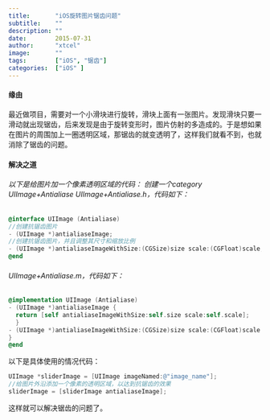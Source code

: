 ```yaml
---
title:       "iOS旋转图片锯齿问题"
subtitle:    ""
description: ""
date:        2015-07-31
author:      "xtcel"
image:       ""
tags:        ["iOS", "锯齿"]
categories:  ["iOS" ]
---
```


#### 缘由

最近做项目，需要对一个小滑块进行旋转，滑块上面有一张图片。发现滑块只要一滑动就出现锯齿，后来发现是由于旋转变形时，图片仿射的多造成的。于是想如果在图片的周围加上一圈透明区域，那锯齿的就变透明了，这样我们就看不到，也就消除了锯齿的问题。

#### 解决之道

###### 以下是给图片加一个像素透明区域的代码： 创建一个category UIImage+Antialiase UIImage+Antialiase.h，代码如下：

```objectivec
@interface UIImage (Antialiase)
//创建抗锯齿图片
- (UIImage *)antialiaseImage;
//创建抗锯齿图片，并且调整其尺寸和缩放比例
- (UIImage *)antialiaseImageWithSize:(CGSize)size scale:(CGFloat)scale;
@end
```

###### UIImage+Antialiase.m，代码如下：

```objectivec
@implementation UIImage (Antialiase)
- (UIImage *)antialiaseImage {
  return [self antialiaseImageWithSize:self.size scale:self.scale];
  }
- (UIImage *)antialiaseImageWithSize:(CGSize)size scale:(CGFloat)scale { UIGraphicsBeginImageContextWithOptions(size, NO, scale); [self drawInRect:CGRectMake(1, 1, size.width-2, size.height-2)]; UIImage *image = UIGraphicsGetImageFromCurrentImageContext(); UIGraphicsEndImageContext(); return image;
}
@end
```

以下是具体使用的情况代码：

```objectivec
UIImage *sliderImage = [UIImage imageNamed:@"image_name"];
//给图片外沿添加一个像素的透明区域，以达到抗锯齿的效果
sliderImage = [sliderImage antialiaseImage];
```

这样就可以解决锯齿的问题了。
